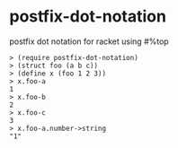 # postfix-dot-notation
postfix dot notation for racket using #%top

```racket
> (require postfix-dot-notation)
> (struct foo (a b c))
> (define x (foo 1 2 3))
> x.foo-a
1
> x.foo-b
2
> x.foo-c
3
> x.foo-a.number->string
"1"
```
